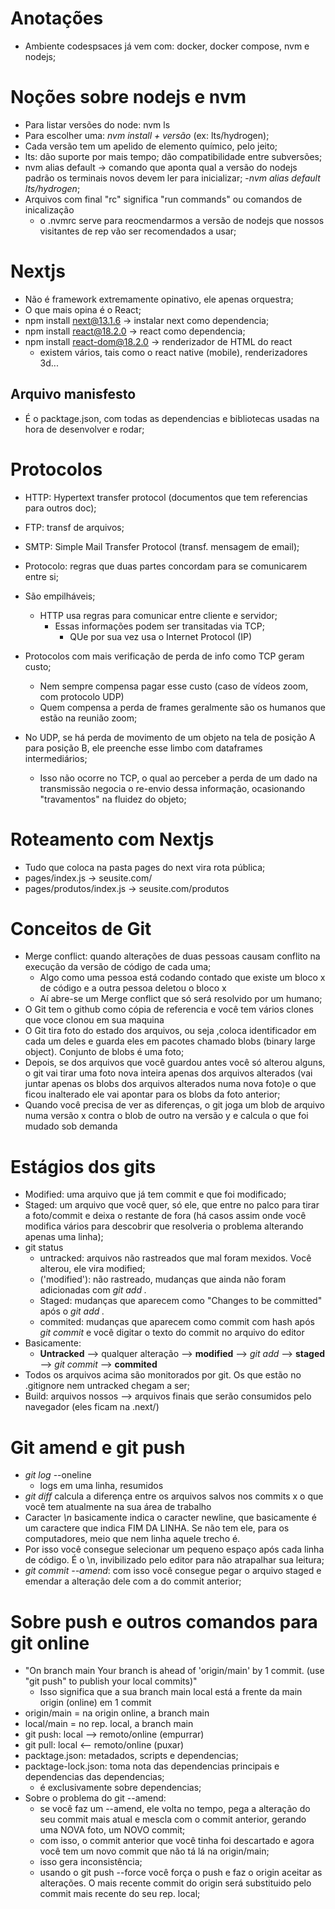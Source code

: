 # Anotações

- Ambiente codespsaces já vem com: docker, docker compose, nvm e nodejs;

# Noções sobre nodejs e nvm

- Para listar versões do node: nvm ls
- Para escolher uma: *nvm install + versão* (ex: lts/hydrogen);
- Cada versão tem um apelido de elemento químico, pelo jeito;
- lts: dão suporte por mais tempo; dão compatibilidade entre subversões;
- nvm alias default -> comando que aponta qual a versão do nodejs padrão
  os terminais novos devem ler para inicializar;
    -*nvm alias default lts/hydrogen*;
- Arquivos com final "rc" significa "run commands" ou comandos de inicalização
    - o .nvmrc serve para reocmendarmos a versão de nodejs que nossos visitantes
      de rep vão ser recomendados a usar;

# Nextjs

- Não é framework extremamente opinativo, ele apenas orquestra;
- O que mais opina é o React;
- npm install next@13.1.6 -> instalar next como dependencia;
- npm install react@18.2.0 -> react como dependencia;
- npm install react-dom@18.2.0 -> renderizador de HTML do react
  - existem vários, tais como o react native (mobile), renderizadores 3d...


## Arquivo manisfesto

- É o packtage.json, com todas as dependencias e bibliotecas usadas na hora 
  de desenvolver e rodar;

# Protocolos

- HTTP: Hypertext transfer protocol (documentos que tem referencias para outros doc);
- FTP: transf de arquivos;
- SMTP: Simple Mail Transfer Protocol (transf. mensagem de email);

- Protocolo: regras que duas partes concordam para se comunicarem entre si;
- São empilháveis;
  - HTTP usa regras para comunicar entre cliente e servidor;
    - Essas informações podem ser transitadas via TCP;
      - QUe por sua vez usa o Internet Protocol (IP)
- Protocolos com mais verificação de perda de info como TCP geram custo;
  - Nem sempre compensa pagar esse custo (caso de vídeos zoom, com protocolo UDP)
  - Quem compensa a perda de frames geralmente são os humanos que estão na reunião zoom;
- No UDP, se há perda de movimento de um objeto na tela de posição A para posição B,
  ele preenche esse limbo com dataframes intermediários;
  - Isso não ocorre no TCP, o qual ao perceber a perda de um dado na transmissão 
    negocia o re-envio dessa informação, ocasionando "travamentos" na fluidez do objeto;

# Roteamento com Nextjs

- Tudo que coloca na pasta pages do next vira rota pública;
- pages/index.js -> seusite.com/
- pages/produtos/index.js -> seusite.com/produtos

# Conceitos de Git

- Merge conflict: quando alterações de duas pessoas causam conflito na execução
  da versão de código de cada uma;
    - Algo como uma pessoa está codando contado que existe um bloco x de código e 
      a outra pessoa deletou o bloco x
    - Aí abre-se um Merge conflict que só será resolvido por um humano;
- O Git tem o github como cópia de referencia e você tem vários clones que voce
  clonou em sua maquina
- O Git tira foto do estado dos arquivos, ou seja ,coloca identificador em
cada um deles e guarda eles em pacotes chamado blobs (binary large object). Conjunto
de blobs é uma foto;
- Depois, se dos arquivos que você guardou antes você só alterou alguns, o git
vai tirar uma foto nova inteira apenas dos arquivos alterados (vai juntar apenas os 
blobs dos arquivos alterados numa nova foto)e o que ficou inalterado ele vai apontar
para os blobs da foto anterior;
- Quando você precisa de ver as diferenças, o git joga um blob de arquivo numa versão
x contra o blob de outro na versão y e calcula o que foi mudado sob demanda

# Estágios dos gits

- Modified: uma arquivo que já tem commit e que foi modificado;
- Staged: um arquivo que você quer, só ele, que entre no palco para tirar a foto/commit
  e deixa o restante de fora (há casos assim onde você modifica vários para descobrir que resolveria o problema alterando apenas uma linha);
- git status
  - untracked: arquivos não rastreados que mal foram mexidos. Você alterou, ele vira modified;
  - ('modified'): não rastreado, mudanças que ainda não foram adicionadas com *git add .*
  - Staged: mudanças que aparecem como "Changes to be committed" após o *git add .*
  - commited: mudanças que aparecem como commit com hash após *git commit* e você digitar o texto do commit no arquivo do editor
- Basicamente:
  - **Untracked** --> qualquer alteração --> **modified** --> *git add* --> **staged** --> *git commit* --> **commited**
- Todos os arquivos acima são monitorados por git. Os que estão no .gitignore nem untracked chegam a ser;
- Build: arquivos nossos --> arquivos finais que serão consumidos pelo navegador (eles ficam na .next/)

# Git amend e git push

- *git log* --oneline
  - logs em uma linha, resumidos
- *git diff* calcula a diferença entre os arquivos salvos nos commits x o que você tem atualmente na sua área de trabalho
- Caracter *\n* basicamente indica o caracter newline, que basicamente
é um caractere que indica FIM DA LINHA. Se não tem ele, para os computadores, meio que nem linha aquele trecho é.
- Por isso você consegue selecionar um pequeno espaço após cada linha
de código. É o \n, invibilizado pelo editor para não atrapalhar sua leitura;
- *git commit --amend*: com isso você consegue pegar o arquivo staged e emendar a alteração dele com a do commit anterior;

# Sobre push e outros comandos para git online

- "On branch main
Your branch is ahead of 'origin/main' by 1 commit.
  (use "git push" to publish your local commits)"
  - Isso significa que a sua branch main local está a frente da main origin (online) em 1 commit
- origin/main = na origin online, a branch main
- local/main = no rep. local, a branch main
- git push: local --> remoto/online (empurrar)
- git pull: local <-- remoto/online (puxar)
- packtage.json: metadados, scripts e dependencias;
- packtage-lock.json: toma nota das dependencias principais e dependencias das dependencias;
  - é exclusivamente sobre dependencias;
- Sobre o problema do git --amend:
  - se você faz um --amend, ele volta no tempo,
  pega a alteração do seu commit mais atual e 
  mescla com o commit anterior, gerando uma NOVA
  foto, um NOVO commit;
  - com isso, o commit anterior que você tinha foi
  descartado e agora você tem um novo commit que 
  não tá lá na origin/main;
  - isso gera inconsistência;
  - usando o git push --force você força o push
  e faz o origin aceitar as alterações. O mais recente
  commit do origin será substituido pelo commit mais
  recente do seu rep. local;



